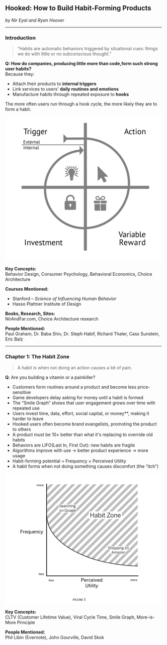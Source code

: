 ## Hooked: How to Build Habit-Forming Products  
*by Nir Eyal and Ryan Hoover*

---

### Introduction

> “Habits are automatic behaviors triggered by situational cues: things we do with little or no subconscious thought.”

**Q: How do companies, producing little more than code,form such strong user habits?**  
Because they:

- Attach their products to **internal triggers**
- Link services to users' **daily routines and emotions**
- Manufacture habits through repeated exposure to **hooks**

The more often users run through a hook cycle, the more likely they are to form a habit.

![alt text](assets/image.png)

**Key Concepts:**  
Behavior Design, Consumer Psychology, Behavioral Economics, Choice Architecture

**Courses Mentioned:**  
- Stanford – *Science of Influencing Human Behavior*  
- Hasso Plattner Institute of Design

**Books, Research, Sites:**  
NirAndFar.com, Choice Architecture research

**People Mentioned:**  
Paul Graham, Dr. Baba Shiv, Dr. Steph Habif, Richard Thaler, Cass Sunstein, Eric Balz

---

### Chapter 1: The Habit Zone
> A habit is when not doing an action causes a bit of pain.

**Q**: Are you building a vitamin or a painkiller?

- Customers form routines around a product and become less price-sensitive
- Game developers delay asking for money until a habit is formed
- The “Smile Graph” shows that user engagement grows over time with repeated use
- Users invest time, data, effort, social capital, or money**, making it harder to leave
- Hooked users often become brand evangelists, promoting the product to others
- A product must be 10× better than what it's replacing to override old habits
- Behaviors are LIFO(Last In, First Out): new habits are fragile
- Algorithms improve with use → better product experience → more usage 
- Habit-forming potential = Frequency × Perceived Utility
- A habit forms when not doing something causes discomfort (the “itch”)

![alt text](assets/image-2.png)

**Key Concepts:**  
CLTV (Customer Lifetime Value), Viral Cycle Time, Smile Graph, More-is-More Principle

**People Mentioned:**  
Phil Libin (Evernote), John Gourville, David Skok

